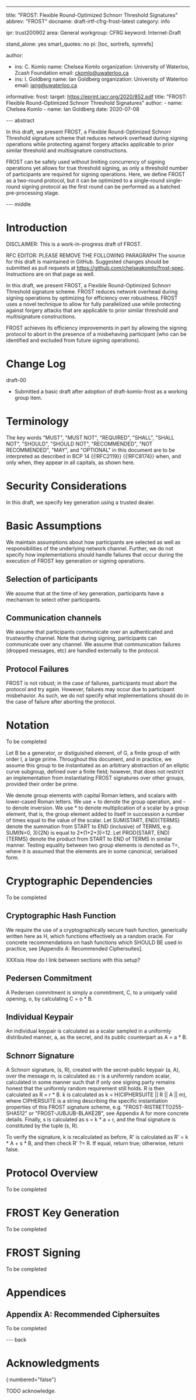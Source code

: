 ---
title: "FROST: Flexible Round-Optimized Schnorr Threshold Signatures"
abbrev: "FROST"
docname: draft-irtf-cfrg-frost-latest
category: info

ipr: trust200902
area: General
workgroup: CFRG
keyword: Internet-Draft

stand_alone: yes
smart_quotes: no
pi: [toc, sortrefs, symrefs]

author:
 -  ins: C. Komlo
    name: Chelsea Komlo
    organization: University of Waterloo, Zcash Foundation
    email: ckomlo@uwaterloo.ca
 -  ins: I. Goldberg
    name: Ian Goldberg
    organization: University of Waterloo
    email: iang@uwaterloo.ca

informative:
  frost:
    target: https://eprint.iacr.org/2020/852.pdf
    title: "FROST: Flexible Round-Optimized Schnorr Threshold Signatures"
    author:
      - name: Chelsea Komlo
      - name: Ian Goldberg
    date: 2020-07-08



--- abstract

In this draft, we present FROST, a Flexible Round-Optimized Schnorr Threshold
signature scheme that reduces network overhead during signing operations while
protecting against forgery attacks applicable to prior similar threshold and
multisignature constructions.

FROST can be safely used without limiting concurrency of signing operations yet
allows for true threshold signing, as only a threshold number of participants
are required for signing operations. Here, we define FROST as a two-round
protocol, but it can be optimized to a single-round single-round signing protocol
as the first round can be performed as a batched pre-processing stage.

--- middle

# Introduction

DISCLAIMER: This is a work-in-progress draft of FROST.

RFC EDITOR: PLEASE REMOVE THE FOLLOWING PARAGRAPH The source for this draft is
maintained in GitHub. Suggested changes should be submitted as pull requests
at https://github.com/chelseakomlo/frost-spec. Instructions are on that page as
well.

In this draft, we present FROST, a Flexible Round-Optimized Schnorr Threshold
signature scheme. FROST reduces network overhead during signing operations by
optimizing for efficiency over robustness. FROST uses a novel technique to
allow for fully parallelized use while protecting against forgery attacks that
are applicable to prior similar threshold and multisignature constructions.

FROST achieves its efficiency improvements in part by allowing the signing
protocol to abort in the presence of a misbehaving participant (who can be
identified and excluded from future signing operations).

# Change Log

draft-00

- Submitted a basic draft after adoption of draft-komlo-frost as a working
  group item.

# Terminology

The key words "MUST", "MUST NOT", "REQUIRED", "SHALL", "SHALL NOT",
"SHOULD", "SHOULD NOT", "RECOMMENDED", "NOT RECOMMENDED", "MAY", and
"OPTIONAL" in this document are to be interpreted as described in
BCP 14 {{!RFC2119}} {{!RFC8174}} when, and only when, they appear in all
capitals, as shown here.

# Security Considerations

In this draft, we specify key generation using a trusted dealer.

# Basic Assumptions

We maintain assumptions about how participants are selected as well as
responsibilities of the underlying network channel. Further, we do not specify
how implementations should handle failures that occur during the execution of
FROST key generation or signing operations.

## Selection of participants

We assume that at the time of key generation, participants have a mechanism to
select other participants.

## Communication channels

We assume that participants communicate
over an authenticated and trustworthy channel. Note that during signing,
participants can communicate over any channel. We assume that communication
failures (dropped messages, etc) are handled externally to the protocol.

## Protocol Failures

FROST is not robust; in the case of failures, participants must
abort the protocol and try again. However, failures may occur due to
participant misbehavior. As such, we do not specify what implementations should
do in the case of failure after aborting the protocol.

# Notation

To be completed

Let B be a generator, or distiguished element, of G, a finite group of with
order l, a large prime.  Throughout this document, and in practice, we assume
this group to be instantiated as an arbitrary abstraction of an elliptic curve
subgroup, defined over a finite field; however, that does not restrict an
implementation from instantiating FROST signatures over other groups, provided
their order be prime.

We denote group elements with capital Roman letters, and scalars with
lower-cased Roman letters.  We use + to denote the group operation, and - to
denote inversion.  We use * to denote multiplication of a scalar by a group
element, that is, the group element added to itself in succession a number of
times equal to the value of the scalar.  Let SUM(START, END){TERMS} denote the
summation from START to END (inclusive) of TERMS, e.g. SUM(N=0, 3){2N} is equal
to 2*(1+2+3)=12.  Let PROD(START, END){TERMS} denote the product from START to
END of TERMS in similar manner.  Testing equality between two group elements
is denoted as ?=, where it is assumed that the elements are in some canonical,
serialised form.

# Cryptographic Dependencies

To be completed

## Cryptographic Hash Function

We require the use of a cryptographically secure hash function, generically
written here as H, which functions effectively as a random oracle.  For
concrete recommendations on hash functions which SHOULD BE used in practice, see
[Appendix A: Recommended Ciphersuites].

XXXisis How do I link between sections with this setup?

## Pedersen Commitment

A Pedersen commitment is simply a commitment, C, to a uniquely valid opening, o,
by calculating C = o * B.

## Individual Keypair

An individual keypair is calculated as a scalar sampled in a uniformly
distributed manner, a, as the secret, and its public counterpart as A = a * B.

## Schnorr Signature

A Schnorr signature, (s, R), created with the secret-public keypair (a, A), over
the message m, is calculated as: r is a uniformly random scalar, calculated in
some manner such that if only one signing party remains honest that the
uniformly random requirement still holds.  R is then calculated as R = r * B.  k
is calculated as k = H(CIPHERSUITE || R || A || m), where CIPHERSUITE is a string
describing the specific instantiation properties of this FROST signature scheme,
e.g. "FROST-RISTRETTO255-SHA512" or "FROST-JUBJUB-BLAKE2B", see Appendix A for
more concrete details.  Finally, s is calculated as s = k * a + r, and the final
signature is constituted by the tuple (s, R).

To verify the signature, k is recalculated as before, R' is calculated as
R' = k * A + s * B, and then check R' ?= R.  If equal, return true; otherwise,
return false.

# Protocol Overview

To be completed

# FROST Key Generation

To be completed

# FROST Signing

To be completed

# Appendices

## Appendix A: Recommended Ciphersuites

To be completed

--- back

# Acknowledgments
{:numbered="false"}

TODO acknowledge.
